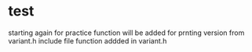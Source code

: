# test
starting again for practice 
function will be added for prnting version from variant.h include file 
function addded in variant.h 